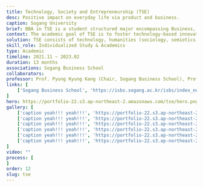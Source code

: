 ```yaml
---
title: Technology, Society and Entrepreneurship (TSE)
desc: Positive impact on everyday life via product and business.
caption: Sogang University
brief: BBA in TSE is a student structured major encompassing Business, Technology and Society. 
context: The academic goal of TSE is to foster technology-based innovative entrepreneurs who can positively impact the world in the era of the information society and Industry 4.0.
solution: TSE consists of technology, humanities (sociology, semiotics, philosophy) and business (startup, business, and entrepreneurship) core with the goal of developing the ability to define and solve problems of the time.
skill_role: Individualized Study & Academics
type: Academic
timeline: 2021.11 ~ 2023.02
duration: 13 months
associations: Sogang Business School
collaborators: 
professor: Prof. Pyung Kyung Kang (Chair, Sogang Business School), Prof. Byeong-Kwu Kang (Director, Samsung Convergence Software Course), Prof. Jusub Kim
links: [
    ['Sogang Business School', 'https://isbs.sogang.ac.kr/isbs/index_new.html']
]
hero: https://portfolio-22.s3.ap-northeast-2.amazonaws.com/tse/hero.png
gallery: [
    ['caption yeah!!! yeah!!!', 'https://portfolio-22.s3.ap-northeast-2.amazonaws.com/illogical-love_hero.jpg'],
    ['caption yeah!!! yeah!!!', 'https://portfolio-22.s3.ap-northeast-2.amazonaws.com/illogical-love_hero.jpg'],
    ['caption yeah!!! yeah!!!', 'https://portfolio-22.s3.ap-northeast-2.amazonaws.com/illogical-love_hero.jpg'],
    ['caption yeah!!! yeah!!!', 'https://portfolio-22.s3.ap-northeast-2.amazonaws.com/illogical-love_hero.jpg'],
    ['caption yeah!!! yeah!!!', 'https://portfolio-22.s3.ap-northeast-2.amazonaws.com/illogical-love_hero.jpg'],
    ['caption yeah!!! yeah!!!', 'https://portfolio-22.s3.ap-northeast-2.amazonaws.com/illogical-love_hero.jpg'],
]
video: ""                     
process: [
]
order: 12
slug: tse
---
```

